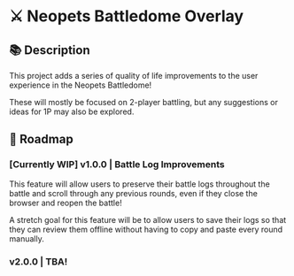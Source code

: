 # ⚔️ Neopets Battledome Overlay

## 📚 Description

This project adds a series of quality of life improvements to the user experience in the Neopets Battledome!

These will mostly be focused on 2-player battling, but any suggestions or ideas for 1P may also be explored.

## 🧭 Roadmap

### [Currently WIP] v1.0.0 | Battle Log Improvements

 This feature will allow users to preserve their battle logs throughout the battle and scroll through any previous rounds, even if they close the browser and reopen the battle! 

A stretch goal for this feature will be to allow users to save their logs so that they can review them offline without having to copy and paste every round manually.

### v2.0.0 | TBA!